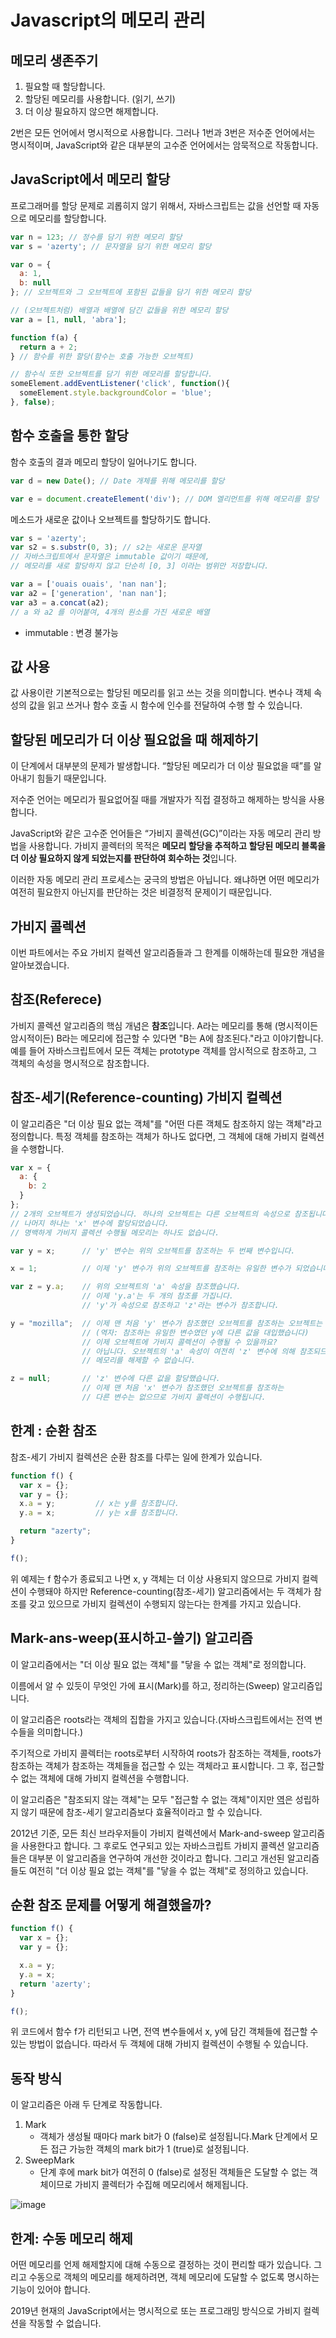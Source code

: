 # Javascript의 메모리 관리

## 메모리 생존주기

1. 필요할 때 할당합니다.
2. 할당된 메모리를 사용합니다. (읽기, 쓰기)
3. 더 이상 필요하지 않으면 해제합니다.

2번은 모든 언어에서 명시적으로 사용합니다. 그러나 1번과 3번은 저수준 언어에서는 명시적이며, JavaScript와 같은 대부분의 고수준 언어에서는 암묵적으로 작동합니다.

## JavaScript에서 메모리 할당

프로그래머를 할당 문제로 괴롭히지 않기 위해서, 자바스크립트는 값을 선언할 때 자동으로 메모리를 할당합니다.

```jsx
var n = 123; // 정수를 담기 위한 메모리 할당
var s = 'azerty'; // 문자열을 담기 위한 메모리 할당

var o = {
  a: 1,
  b: null
}; // 오브젝트와 그 오브젝트에 포함된 값들을 담기 위한 메모리 할당

// (오브젝트처럼) 배열과 배열에 담긴 값들을 위한 메모리 할당
var a = [1, null, 'abra'];

function f(a) {
  return a + 2;
} // 함수를 위한 할당(함수는 호출 가능한 오브젝트)

// 함수식 또한 오브젝트를 담기 위한 메모리를 할당합니다.
someElement.addEventListener('click', function(){
  someElement.style.backgroundColor = 'blue';
}, false);
```

## 함수 호출을 통한 할당

함수 호출의 결과 메모리 할당이 일어나기도 합니다.

```jsx
var d = new Date(); // Date 개체를 위해 메모리를 할당

var e = document.createElement('div'); // DOM 엘리먼트를 위해 메모리를 할당
```

메소드가 새로운 값이나 오브젝트를 할당하기도 합니다.

```jsx
var s = 'azerty';
var s2 = s.substr(0, 3); // s2는 새로운 문자열
// 자바스크립트에서 문자열은 immutable 값이기 때문에,
// 메모리를 새로 할당하지 않고 단순히 [0, 3] 이라는 범위만 저장합니다.

var a = ['ouais ouais', 'nan nan'];
var a2 = ['generation', 'nan nan'];
var a3 = a.concat(a2);
// a 와 a2 를 이어붙여, 4개의 원소를 가진 새로운 배열
```

- immutable : 변경 불가능

## 값 사용

값 사용이란 기본적으로는 할당된 메모리를 읽고 쓰는 것을 의미합니다. 변수나 객체 속성의 값을 읽고 쓰거나 함수 호출 시 함수에 인수를 전달하여 수행 할 수 있습니다.

## 할당된 메모리가 더 이상 필요없을 때 해제하기

이 단계에서 대부분의 문제가 발생합니다. “할당된 메모리가 더 이상 필요없을 때”를 알아내기 힘들기 때문입니다.

저수준 언어는 메모리가 필요없어질 때를 개발자가 직접 결정하고 해제하는 방식을 사용합니다.

JavaScript와 같은 고수준 언어들은 “가비지 콜렉션(GC)”이라는 자동 메모리 관리 방법을 사용합니다. 가비지 콜렉터의 목적은 **메모리 할당을 추적하고 할당된 메모리 블록을 더 이상 필요하지 않게 되었는지를 판단하여 회수하는 것**입니다. 

이러한 자동 메모리 관리 프로세스는 궁극의 방법은 아닙니다. 왜냐하면 어떤 메모리가 여전히 필요한지 아닌지를 판단하는 것은 비결정적 문제이기 때문입니다.

## 가비지 콜렉션

이번 파트에서는 주요 가비지 컬렉션 알고리즘들과 그 한계를 이해하는데 필요한 개념을 알아보겠습니다.

## 참조(Referece)

가비지 콜렉션 알고리즘의 핵심 개념은 **참조**입니다.  A라는 메모리를 통해 (명시적이든 암시적이든) B라는 메모리에 접근할 수 있다면 "B는 A에 참조된다."라고 이야기합니다. 예를 들어 자바스크립트에서 모든 객체는 prototype 객체를 암시적으로 참조하고, 그 객체의 속성을 명시적으로 참조합니다.

## 참조-세기(Reference-counting) 가비지 컬렉션

이 알고리즘은 "더 이상 필요 없는 객체"를 "어떤 다른 객체도 참조하지 않는 객체"라고 정의합니다. 특정 객체를 참조하는 객체가 하나도 없다면, 그 객체에 대해 가비지 컬렉션을 수행합니다.

```jsx
var x = {
  a: {
    b: 2
  }
};
// 2개의 오브젝트가 생성되었습니다. 하나의 오브젝트는 다른 오브젝트의 속성으로 참조됩니다.
// 나머지 하나는 'x' 변수에 할당되었습니다.
// 명백하게 가비지 콜렉션 수행될 메모리는 하나도 없습니다.

var y = x;      // 'y' 변수는 위의 오브젝트를 참조하는 두 번째 변수입니다.

x = 1;          // 이제 'y' 변수가 위의 오브젝트를 참조하는 유일한 변수가 되었습니다.

var z = y.a;    // 위의 오브젝트의 'a' 속성을 참조했습니다.
                // 이제 'y.a'는 두 개의 참조를 가집니다.
                // 'y'가 속성으로 참조하고 'z'라는 변수가 참조합니다.

y = "mozilla";  // 이제 맨 처음 'y' 변수가 참조했던 오브젝트를 참조하는 오브젝트는 없습니다.
                // (역자: 참조하는 유일한 변수였던 y에 다른 값을 대입했습니다)
                // 이제 오브젝트에 가비지 콜렉션이 수행될 수 있을까요?
                // 아닙니다. 오브젝트의 'a' 속성이 여전히 'z' 변수에 의해 참조되므로
                // 메모리를 해제할 수 없습니다.

z = null;       // 'z' 변수에 다른 값을 할당했습니다.
                // 이제 맨 처음 'x' 변수가 참조했던 오브젝트를 참조하는
                // 다른 변수는 없으므로 가비지 콜렉션이 수행됩니다.
```

## 한계 : 순환 참조

참조-세기 가비지 컬렉션은 순환 참조를 다루는 일에 한계가 있습니다.

```jsx
function f() {
  var x = {};
  var y = {};
  x.a = y;         // x는 y를 참조합니다.
  y.a = x;         // y는 x를 참조합니다.

  return "azerty";
}

f();
```

위 예제는 f 함수가 종료되고 나면 x, y 객체는 더 이상 사용되지 않으므로 가비지 컬렉션이 수행돼야 하지만 Reference-counting(참조-세기) 알고리즘에서는 두 객체가 참조를 갖고 있으므로 가비지 컬렉션이 수행되지 않는다는 한계를 가지고 있습니다.

## Mark-ans-weep(표시하고-쓸기) 알고리즘

이 알고리즘에서는 "더 이상 필요 없는 객체"를 "닿을 수 없는 객체"로 정의합니다.

이름에서 알 수 있듯이 무엇인 가에 표시(Mark)를 하고, 정리하는(Sweep) 알고리즘입니다.

이 알고리즘은 roots라는 객체의 집합을 가지고 있습니다.(자바스크립트에서는 전역 변수들을 의미합니다.)

주기적으로 가비지 콜렉터는 roots로부터 시작하여 roots가 참조하는 객체들, roots가 참조하는 객체가 참조하는 객체들을 접근할 수 있는 객체라고 표시합니다. 그 후, 접근할 수 없는 객체에 대해 가비지 컬렉션을 수행합니다.

이 알고리즘은 "참조되지 않는 객체"는 모두 "접근할 수 없는 객체"이지만 [역](https://ko.wikipedia.org/wiki/%EC%97%AD_(%EB%85%BC%EB%A6%AC%ED%95%99))은 성립하지 않기 때문에 참조-세기 알고리즘보다 효율적이라고 할 수 있습니다.

2012년 기준, 모든 최신 브라우저들이 가비지 컬렉션에서 Mark-and-sweep 알고리즘을 사용한다고 합니다. 그 후로도 연구되고 있는 자바스크립트 가비지 콜렉션 알고리즘들은 대부분 이 알고리즘을 연구하여 개선한 것이라고 합니다. 그리고 개선된 알고리즘들도 여전히 "더 이상 필요 없는 객체"를 "닿을 수 없는 객체"로 정의하고 있습니다.

## 순환 참조 문제를 어떻게 해결했을까?

```jsx
function f() {
  var x = {}; 
  var y = {};

  x.a = y;
  y.a = x;
  return 'azerty';
}

f();
```

위 코드에서 함수 f가 리턴되고 나면, 전역 변수들에서 x, y에 담긴 객체들에 접근할 수 있는 방법이 없습니다. 따라서 두 객체에 대해 가비지 컬렉션이 수행될 수 있습니다.

## 동작 방식

이 알고리즘은 아래 두 단계로 작동합니다.

1. Mark
    - 객체가 생성될 때마다 mark bit가 0 (false)로 설정됩니다.Mark 단계에서 모든 접근 가능한 객체의 mark bit가 1 (true)로 설정됩니다.
2. SweepMark 
    - 단계 후에 mark bit가 여전히 0 (false)로 설정된 객체들은 도달할 수 없는 객체이므로 가비지 콜렉터가 수집해 메모리에서 해제됩니다.

![image](https://user-images.githubusercontent.com/81351313/174549958-be6be28f-c212-42e0-a7bb-ae4a716a8bd1.png)

## 한계: 수동 메모리 해제

어떤 메모리를 언제 해제할지에 대해 수동으로 결정하는 것이 편리할 때가 있습니다. 그리고 수동으로 객체의 메모리를 해제하려면, 객체 메모리에 도달할 수 없도록 명시하는 기능이 있어야 합니다.

2019년 현재의 JavaScript에서는 명시적으로 또는 프로그래밍 방식으로 가비지 컬렉션을 작동할 수 없습니다.
